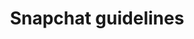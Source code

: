 ---
title: "Snapchat guidelines"
type: "thumb"
weight: 24
draft: false
url_sml: "/images/design/thumbs/sml/Snapchat_guidelines"
url_lge: "/images/design/thumbs/lge/Snapchat_guidelines"
alt: "Text and graphic guidelines created for Snapchat"
---